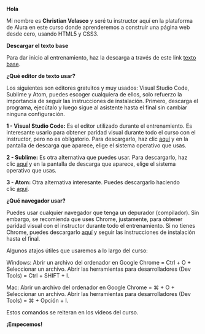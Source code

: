 **Hola**

Mi nombre es **Christian Velasco** y seré tu instructor aquí en la plataforma de Alura en este curso donde aprenderemos a construir una página web desde cero, usando HTML5 y CSS3.

**Descargar el texto base**

Para dar inicio al entrenamiento, haz la descarga a través de este link [texto base](https://github.com/alura-es-cursos/1742-HTML5-y-CSS3-parte1/archive/master.zip).

**¿Qué editor de texto usar?**

Los siguientes son editores gratuitos y muy usados: Visual Studio Code, Sublime y Atom, puedes escoger cualquiera de ellos, solo refuerzo la importancia de seguir las instrucciones de instalación. Primero, descarga el programa, ejecútalo y luego sigue al asistente hasta el final sin cambiar ninguna configuración.

**1 - Visual Studio Code:** Es el editor utilizado durante el entrenamiento. Es interesante usarlo para obtener paridad visual durante todo el curso con el instructor, pero no es obligatorio. Para descargarlo, haz clic [aquí](https://code.visualstudio.com/download) y en la pantalla de descarga que aparece, elige el sistema operativo que usas.

**2 - Sublime:** Es otra alternativa que puedes usar. Para descargarlo, haz clic [aquí](https://www.sublimetext.com/3) y en la pantalla de descarga que aparece, elige el sistema operativo que usas.

**3 - Atom:** Otra alternativa interesante. Puedes descargarlo haciendo clic [aquí](https://atom.io/).

**¿Qué navegador usar?**

Puedes usar cualquier navegador que tenga un depurador (compilador). Sin embargo, se recomienda que uses Chrome, justamente, para obtener paridad visual con el instructor durante todo el entrenamiento. Si no tienes Chrome, puedes descargarlo [aquí](https://www.google.com.mx/chrome/?brand=CHBD&gclid=CjwKCAjwgbLzBRBsEiwAXVIygLu4rgQ5606cvf8b6ZtRDo3GBqLtXoicNLrWwAInHTTcqosrKJKYtRoCkM8QAvD_BwE&gclsrc=aw.ds) y seguir las instrucciones de instalación hasta el final.

Algunos atajos útiles que usaremos a lo largo del curso:

Windows: Abrir un archivo del ordenador en Google Chrome = Ctrl + O + Seleccionar un archivo. Abrir las herramientas para desarrolladores (Dev Tools) = Ctrl + SHIFT + I.

Mac: Abrir un archivo del ordenador en Google Chrome = ⌘ + O + Seleccionar un archivo. Abrir las herramientas para desarrolladores (Dev Tools) = ⌘ + Opción + I.

Estos comandos se reiteran en los videos del curso.

**¡Empecemos!**